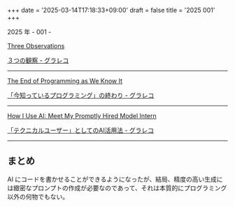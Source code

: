 +++
date = '2025-03-14T17:18:33+09:00'
draft = false
title = '2025 001'
+++

2025 年 - 001 -

[Three Observations](https://blog.samaltman.com/three-observations)

[３つの観察 - グラレコ](/ai-note/custom/three-observations.html)

-----

[The End of Programming as We Know It](https://www.oreilly.com/radar/the-end-of-programming-as-we-know-it/)

[「今知っているプログラミング」の終わり - グラレコ](/ai-note/custom/the-end-of-programming-as-we-know-it.html)

-----

[How I Use AI: Meet My Promptly Hired Model Intern](https://lucumr.pocoo.org/2025/1/30/how-i-ai/)

[「テクニカルユーザー」としてのAI活用法 - グラレコ](/ai-note/custom/how-i-ai.html)

-----

## まとめ

AI にコードを書かせることができるようになったが、結局、精度の高い生成には緻密なプロンプトの作成が必要なのであって、それは本質的にプログラミング以外の何物でもない。
